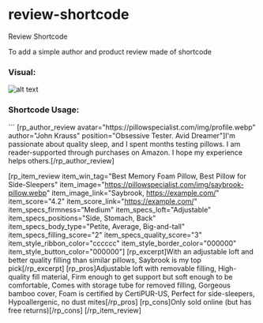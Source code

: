 # review-shortcode
Review Shortcode

To add a simple author and product review made of shortcode

<h3>Visual: </h3>

![alt text](https://awesomescreenshot.s3.amazonaws.com/image/1690115/43265449-781d47e3fc66123f333bf22c9184cea0.png?X-Amz-Algorithm=AWS4-HMAC-SHA256&X-Amz-Credential=AKIAJSCJQ2NM3XLFPVKA%2F20230930%2Fus-east-1%2Fs3%2Faws4_request&X-Amz-Date=20230930T030103Z&X-Amz-Expires=28800&X-Amz-SignedHeaders=host&X-Amz-Signature=f2bc8cbf9b73ad1b4143788e5fc2e3d4d357821ec829f3143689b7b58d1d97fb)


<h3>Shortcode Usage: </h3>
```
[rp_author_review avatar="https://pillowspecialist.com/img/profile.webp" author="John Krauss" position="Obsessive Tester. Avid Dreamer"]I'm passionate about quality sleep, and I spent months testing pillows. I am reader-supported through purchases on Amazon. I hope my experience helps others.[/rp_author_review]

[rp_item_review item_win_tag="Best Memory Foam Pillow, Best Pillow for Side-Sleepers" item_image="https://pillowspecialist.com/img/saybrook-pillow.webp" item_image_link="Saybrook, https://example.com/" item_score="4.2" item_score_link="https://example.com/" item_specs_firmness="Medium" item_specs_loft="Adjustable" item_specs_positions="Side, Stomach, Back" item_specs_body_type="Petite, Average, Big-and-tall" item_specs_filling_score="2" item_specs_quality_score="3" item_style_ribbon_color="cccccc" item_style_border_color="000000" item_style_button_color="000000"]
[rp_excerpt]With an adjustable loft and better quality filling than similar pillows, Saybrook is my top pick[/rp_excerpt]
[rp_pros]Adjustable loft with removable filling, High-quality fill material, Firm enough to get support but soft enough to be comfortable, Comes with storage tube for removed filling, Gorgeous bamboo cover, Foam is certified by CertiPUR-US, Perfect for side-sleepers, Hypoallergenic, no dust mites[/rp_pros]
[rp_cons]Only sold online (but has free returns)[/rp_cons]
[/rp_item_review]
```
